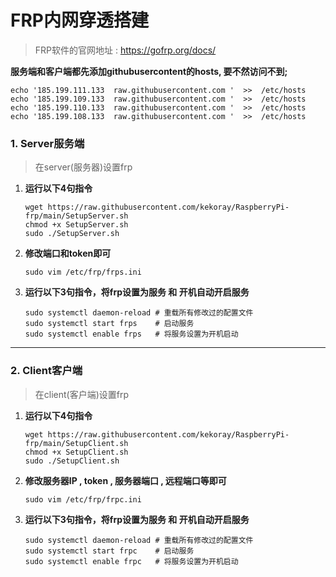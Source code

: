 # FRP内网穿透搭建

> FRP软件的官网地址 :  https://gofrp.org/docs/



**服务端和客户端都先添加githubusercontent的hosts, 要不然访问不到;**

```shell
echo '185.199.111.133  raw.githubusercontent.com '  >>  /etc/hosts
echo '185.199.109.133  raw.githubusercontent.com '  >>  /etc/hosts
echo '185.199.110.133  raw.githubusercontent.com '  >>  /etc/hosts
echo '185.199.108.133  raw.githubusercontent.com '  >>  /etc/hosts
```



### 1. Server服务端

> 在server(服务器)设置frp  

1. **运行以下4句指令**  

   ```shell
   wget https://raw.githubusercontent.com/kekoray/RaspberryPi-frp/main/SetupServer.sh
   chmod +x SetupServer.sh  
   sudo ./SetupServer.sh  
   ```

2. **修改端口和token即可**  

   ```shell
   sudo vim /etc/frp/frps.ini
   ```

3. **运行以下3句指令，将frp设置为服务 和 开机自动开启服务**  

   ```shell
   sudo systemctl daemon-reload # 重载所有修改过的配置文件  
   sudo systemctl start frps    # 启动服务  
   sudo systemctl enable frps   # 将服务设置为开机启动  
   ```



---



### 2. Client客户端

> 在client(客户端)设置frp  

1. **运行以下4句指令**  

   ```shell
   wget https://raw.githubusercontent.com/kekoray/RaspberryPi-frp/main/SetupClient.sh
   chmod +x SetupClient.sh  
   sudo ./SetupClient.sh  
   ```

2. **修改服务器IP , token , 服务器端口 , 远程端口等即可**

   ```shell
   sudo vim /etc/frp/frpc.ini  
   ```

3. **运行以下3句指令，将frp设置为服务 和 开机自动开启服务**  

   ```shell
   sudo systemctl daemon-reload # 重载所有修改过的配置文件  
   sudo systemctl start frpc    # 启动服务  
   sudo systemctl enable frpc   # 将服务设置为开机启动  
   ```

   
